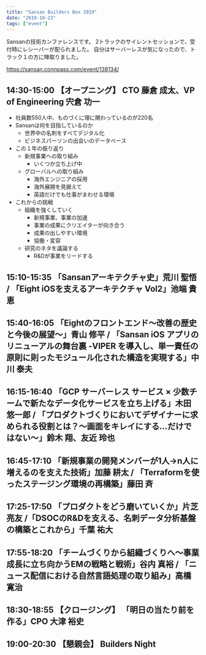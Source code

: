 ```yaml
---
title: "Sansan Builders Box 2019"
date: "2019-10-23"
tags: ["event"]
---
```


Sansanの技術カンファレンスです。
2トラックのサイレントセッションで、受付時にレシーバーが配られました。
自分はサーバーレスが気になったので、トラック１の方に陣取りました。

https://sansan.connpass.com/event/138134/

## 14:30-15:00	【オープニング】 CTO 藤倉 成太、VP of Engineering 宍倉 功一
* 社員数550人中、ものづくに理に関わっているのが220名
* Sansanは何を目指しているのか
  - 世界中の名刺をすべてデジタル化
  - ビジネスパーソンの出会いのデータベース
* この１年の振り返り
  - 新規事業への取り組み
    - いくつか立ち上げ中
  - グローバルへの取り組み
    - 海外エンジニアの採用
    - 海外展開を見据えて
    - 英語だけでも仕事がまわせる環境
* これからの挑戦
  - 組織を強くしていく
    - 新規事業、事業の加速
    - 事業の成果にクリエイターが向き合う
    - 成果の出しやすい環境
    - 協働・変容
  - 研究のネタを議論する
    - R&Dが事業をリードする

## 15:10-15:35	「Sansanアーキテクチャ史」荒川 聖悟 / 「Eight iOSを支えるアーキテクチャ Vol2」池端 貴恵

## 15:40-16:05	「Eightのフロントエンド〜改善の歴史と今後の展望〜」青山 修平 / 「Sansan iOS アプリのリニューアルの舞台裏 -VIPER を導入し、単一責任の原則に則ったモジュール化された構造を実現する」中川 泰夫

## 16:15-16:40	「GCP サーバーレス サービス × 少数チームで新たなデータ化サービスを立ち上げる」木田 悠一郎 / 「プロダクトづくりにおいてデザイナーに求められる役割とは？〜画面をキレイにする…だけではない〜」鈴木 翔、友近 玲也

## 16:45-17:10	「新規事業の開発メンバーが1人→n人に増えるのを支えた技術」加藤 耕太 / 「Terraformを使ったステージング環境の再構築」藤田 斉

## 17:25-17:50	「プロダクトをどう磨いていくか」片芝 亮友 /「DSOCのR&Dを支える、名刺データ分析基盤の構築とこれから」千葉 祐大

## 17:55-18:20	「チームづくりから組織づくりへ〜事業成長に立ち向かうEMの戦略と戦術」谷内 真裕 / 「ニュース配信における自然言語処理の取り組み」高橋 寛治

## 18:30-18:55	【クロージング】 「明日の当たり前を作る」CPO 大津 裕史

## 19:00-20:30	【懇親会】 Builders Night
